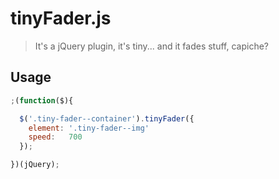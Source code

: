 # tinyFader.js

> It's a jQuery plugin, it's tiny... and it fades stuff, capiche?

## Usage

```javascript
;(function($){

  $('.tiny-fader--container').tinyFader({
    element: '.tiny-fader--img'
    speed:   700
  });

})(jQuery);
```